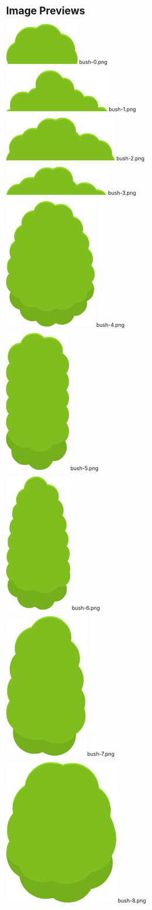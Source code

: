 # Image Previews

![bush-0.png](bush-0.png) bush-0.png

![bush-1.png](bush-1.png) bush-1.png

![bush-2.png](bush-2.png) bush-2.png

![bush-3.png](bush-3.png) bush-3.png

![bush-4.png](bush-4.png) bush-4.png

![bush-5.png](bush-5.png) bush-5.png

![bush-6.png](bush-6.png) bush-6.png

![bush-7.png](bush-7.png) bush-7.png

![bush-8.png](bush-8.png) bush-8.png

